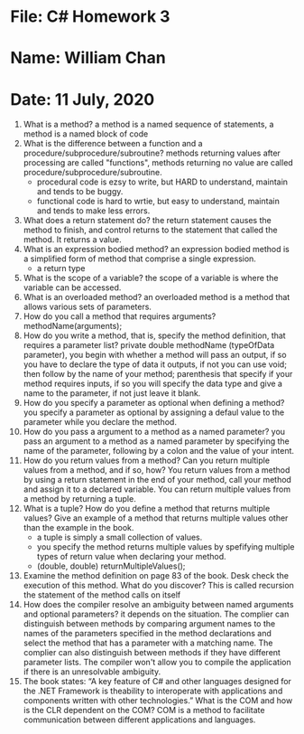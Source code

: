 # File: C# Homework 3
# Name: William Chan
# Date: 11 July, 2020

1. What is a method?
a method is a named sequence of statements, a method is a named block of code
1. What is the difference between a function and a procedure/subprocedure/subroutine?
methods returning values after processing are called "functions", methods returning no value are called procedure/subprocedure/subroutine.
	* procedural code is ezsy to write, but HARD to understand, maintain and tends to be buggy.
	* functional code is hard to wrtie, but easy to understand, maintain and tends to make less errors.
1. What does a return statement do?
the return statement causes the method to finish, and control returns to the statement that called the method. It returns a value.
1. What is an expression bodied method?
an expression bodied method is a simplified form of method that comprise a single expression.
	* a return type 
1. What is the scope of a variable?
the scope of a variable is where the variable can be accessed. 
1. What is an overloaded method?
an overloaded method is a method that allows various sets of parameters.
1. How do you call a method that requires arguments?
methodName(arguments);
1. How do you write a method, that is, specify the method definition, that requires a parameter list?
private double methodName (typeOfData parameter), you begin with whether a method will pass an output, if so you have to declare the type of data it outputs, if not you can use void; then follow by the name of your method; parenthesis that specify if your method requires inputs, if so you will specify the data type and give a name to the parameter, if not just leave it blank.
1. How do you specify a parameter as optional when defining a method?
you specify a parameter as optional by assigning a defaul value to the parameter while you declare the method.
1. How do you pass a argument to a method as a named parameter?
you pass an argument to a method as a named parameter by specifying the name of the parameter, following by a colon and the value of your intent.
1. How do you return values from a method? Can you return multiple values from a method, and if so, how?
You return values from a method by using a return statement in the end of your method, call your method and assign it to a declared variable. You can return multiple values from a method by returning a tuple.
1. What is a tuple? How do you define a method that returns multiple values? Give an example of a method that returns multiple values other than the example in the book.
	* a tuple is simply a small collection of values. 
	* you specify the method returns multiple values by spefifying multiple types of return value when declaring your method.
	* (double, double) returnMultipleValues();
1. 	Examine the method definition on page 83 of the book. Desk check the execution of this method. What do you discover? This is called recursion
the statement of the method calls on itself
1. How does the compiler resolve an ambiguity between named arguments and optional parameters?
it depends on the situation. The complier can distinguish between methods by comparing argument names to the names of the parameters specified in the method declarations and select the method that has a parameter with a matching name. The complier can also distinguish between methods if they have different parameter lists. The compiler won't allow you to compile the application if there is an unresolvable ambiguity. 
1. The book states: “A key feature of C# and other languages designed for the .NET Framework is theability to interoperate with applications and components written with other technologies.” What is the COM and how is the CLR dependent on the COM?
COM is a method to facilitate communication between different applications and languages. 